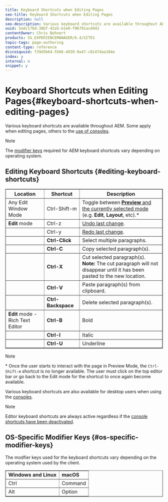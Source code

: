 ```yaml
---
title: Keyboard Shortcuts when Editing Pages
seo-title: Keyboard Shortcuts when Editing Pages
description: null
seo-description: Various keyboard shortcuts are available throughout AEM, including some for page editing
uuid: 5edc17bd-38bf-42a5-b1e0-f96791acd442
contentOwner: Chris Bohnert
products: SG_EXPERIENCEMANAGER/6.4/SITES
topic-tags: page-authoring
content-type: reference
discoiquuid: f39d5b64-5566-4939-9a47-c8147daa104e
index: y
internal: n
snippet: y
---
```


# Keyboard Shortcuts when Editing Pages{#keyboard-shortcuts-when-editing-pages}

Various keyboard shortcuts are available throughout AEM. Some apply when editing pages, others to the [use of consoles](../../../sites/authoring/using/keyboard-shortcuts.md).

>[!NOTE]
>
>The [modifier keys](../../../sites/authoring/using/page-authoring-keyboard-shortcuts.md#main-pars-header) required for AEM keyboard shortcuts vary depending on operating system.

## Editing Keyboard Shortcuts {#editing-keyboard-shortcuts}

<table border="1" cellpadding="1" cellspacing="0" width="100%"> 
 <tbody>
  <tr>
   <th>Location</th> 
   <th>Shortcut</th> 
   <th>Description</th> 
  </tr>
  <tr>
   <td>Any Edit Window Mode<br /> </td> 
   <td><span class="code">Ctrl-Shift-m</span></td> 
   <td>Toggle between <a href="../../../sites/authoring/using/author-environment-tools.md#main-pars-title-20"><strong>Preview</strong> and the currently selected mode</a> (e.g. <strong>Edit</strong>, <strong>Layout</strong>, etc).*</td> 
  </tr>
  <tr>
   <td><strong>Edit</strong> mode</td> 
   <td><span class="code">Ctrl-z</span></td> 
   <td><a href="../../../sites/authoring/using/editing-content.md#main-pars-title-19">Undo last change</a>.</td> 
  </tr>
  <tr>
   <td> </td> 
   <td><span class="code">Ctrl-y</span></td> 
   <td><a href="../../../sites/authoring/using/editing-content.md#main-pars-title-19">Redo last change</a>.</td> 
  </tr>
  <tr>
   <td> </td> 
   <td><strong><span class="code">Ctrl-Click</span></strong></td> 
   <td>Select multiple paragraphs.</td> 
  </tr>
  <tr>
   <td> </td> 
   <td><strong><span class="code">Ctrl-C</span></strong></td> 
   <td>Copy selected paragraph(s).</td> 
  </tr>
  <tr>
   <td> </td> 
   <td><strong><span class="code">Ctrl-X</span></strong></td> 
   <td>Cut selected paragraph(s).<strong><br /> Note:</strong> The cut paragraph will not disappear until it has been pasted to the new location.</td> 
  </tr>
  <tr>
   <td> </td> 
   <td><strong><span class="code">Ctrl-V</span></strong><br /> </td> 
   <td>Paste paragraph(s) from clipboard.<br /> </td> 
  </tr>
  <tr>
   <td> </td> 
   <td><strong><span class="code">Ctrl-Backspace</span></strong></td> 
   <td>Delete selected paragraph(s).</td> 
  </tr>
  <tr>
   <td><strong>Edit</strong> mode - Rich Text Editor<br /> </td> 
   <td><strong><span class="code">Ctrl-B</span></strong><br /> </td> 
   <td>Bold</td> 
  </tr>
  <tr>
   <td> </td> 
   <td><strong><span class="code">Ctrl-I</span></strong><br /> </td> 
   <td>Italic<br /> </td> 
  </tr>
  <tr>
   <td> </td> 
   <td><strong><span class="code">Ctrl-U</span></strong><br /> </td> 
   <td>Underline</td> 
  </tr>
 </tbody>
</table>

>[!NOTE]
>
>&#42; Once the user starts to interact with the page in Preview Mode, the `Ctrl-Shift-m` shortcut is no longer available. The user must click on the top editor bar or go back to the Edit mode for the shortcut to once again become available.

Various keyboard shortcuts are also available for desktop users when using the [consoles](../../../sites/authoring/using/keyboard-shortcuts.md).

>[!NOTE]
>
>Editor keyboard shortcuts are always active regardless if the [console shortcuts have been deactivated](../../../sites/authoring/using/keyboard-shortcuts.md#main-pars-header).

## OS-Specific Modifier Keys {#os-specific-modifier-keys}

The modfier keys used for the keyboard shortcuts vary depending on the operating system used by the client.

<table border="1" cellpadding="1" cellspacing="0" width="100%"> 
 <tbody>
  <tr>
   <td><strong>Windows and Linux</strong><br /> </td> 
   <td><strong>macOS</strong></td> 
  </tr>
  <tr>
   <td>Ctrl</td> 
   <td>Command<br /> </td> 
  </tr>
  <tr>
   <td>Alt</td> 
   <td>Option</td> 
  </tr>
 </tbody>
</table>

